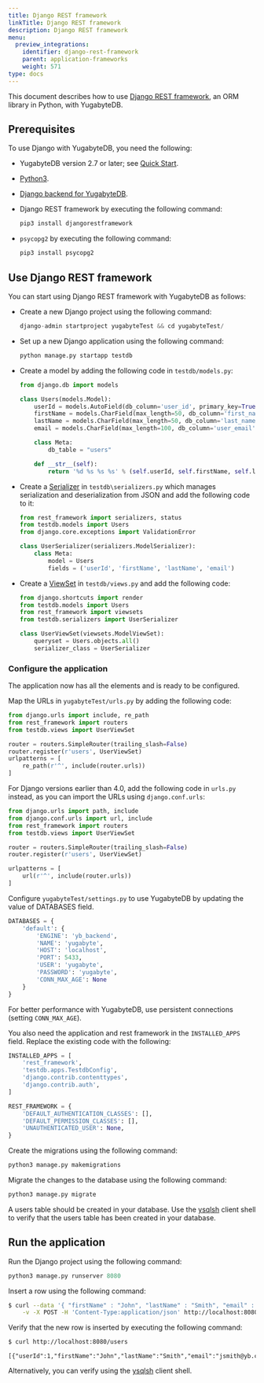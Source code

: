 ```yaml
---
title: Django REST framework
linkTitle: Django REST framework
description: Django REST framework
menu:
  preview_integrations:
    identifier: django-rest-framework
    parent: application-frameworks
    weight: 571
type: docs
---
```


This document describes how to use [Django REST framework](https://www.django-rest-framework.org/), an ORM library in Python, with YugabyteDB.

## Prerequisites

To use Django with YugabyteDB, you need the following:

- YugabyteDB version 2.7 or later; see [Quick Start](/preview/quick-start/macos/).
- [Python3](https://www.python.org/downloads/).
- [Django backend for YugabyteDB](https://github.com/yugabyte/yb-django).
- Django REST framework by executing the following command:

    ```sh
    pip3 install djangorestframework
    ```

- `psycopg2` by executing the following command:

    ```sh
    pip3 install psycopg2
    ```

## Use Django REST framework

You can start using Django REST framework with YugabyteDB as follows:

- Create a new Django project using the following command:

    ```python
    django-admin startproject yugabyteTest && cd yugabyteTest/
    ```

- Set up a new Django application using the following command:

    ```python
    python manage.py startapp testdb
    ```

- Create a model by adding the following code in `testdb/models.py`:

    ```python
    from django.db import models

    class Users(models.Model):
        userId = models.AutoField(db_column='user_id', primary_key=True, serialize=False)
        firstName = models.CharField(max_length=50, db_column='first_name')
        lastName = models.CharField(max_length=50, db_column='last_name')
        email = models.CharField(max_length=100, db_column='user_email')

        class Meta:
            db_table = "users"

        def __str__(self):
            return '%d %s %s %s' % (self.userId, self.firstName, self.lastName, self.email)
    ```

- Create a [Serializer](https://www.django-rest-framework.org/api-guide/serializers/) in  `testdb\serializers.py` which manages serialization and deserialization from JSON and add the following code to it:

    ```python
    from rest_framework import serializers, status
    from testdb.models import Users
    from django.core.exceptions import ValidationError

    class UserSerializer(serializers.ModelSerializer):
        class Meta:
            model = Users
            fields = ('userId', 'firstName', 'lastName', 'email')
    ```

- Create a [ViewSet](https://www.django-rest-framework.org/api-guide/viewsets/) in `testdb/views.py` and add the following code:

    ```python
    from django.shortcuts import render
    from testdb.models import Users
    from rest_framework import viewsets
    from testdb.serializers import UserSerializer

    class UserViewSet(viewsets.ModelViewSet):
        queryset = Users.objects.all()
        serializer_class = UserSerializer
    ```

### Configure the application

The application now has all the elements and is ready to be configured.

Map the URLs in `yugabyteTest/urls.py` by adding the following code:

```python
from django.urls import include, re_path
from rest_framework import routers
from testdb.views import UserViewSet

router = routers.SimpleRouter(trailing_slash=False)
router.register(r'users', UserViewSet)
urlpatterns = [
    re_path(r'^', include(router.urls))
]
```

For Django versions earlier than 4.0, add the following code in `urls.py` instead, as you can import the URLs using `django.conf.urls`:

```python
from django.urls import path, include
from django.conf.urls import url, include
from rest_framework import routers
from testdb.views import UserViewSet

router = routers.SimpleRouter(trailing_slash=False)
router.register(r'users', UserViewSet)

urlpatterns = [
    url(r'^', include(router.urls))
]
```

Configure `yugabyteTest/settings.py` to use YugabyteDB by updating the value of DATABASES field.

```python
DATABASES = {
    'default': {
        'ENGINE': 'yb_backend',
        'NAME': 'yugabyte',
        'HOST': 'localhost',
        'PORT': 5433,
        'USER': 'yugabyte',
        'PASSWORD': 'yugabyte',
        'CONN_MAX_AGE': None
    }
}
```

For better performance with YugabyteDB, use persistent connections (setting `CONN_MAX_AGE`).

You also need the application and rest framework in the `INSTALLED_APPS` field. Replace the existing code with the following:

```python
INSTALLED_APPS = [
    'rest_framework',
    'testdb.apps.TestdbConfig',
    'django.contrib.contenttypes',
    'django.contrib.auth',
]

REST_FRAMEWORK = {
    'DEFAULT_AUTHENTICATION_CLASSES': [],
    'DEFAULT_PERMISSION_CLASSES': [],
    'UNAUTHENTICATED_USER': None,
}
```

Create the migrations using the following command:

```python
python3 manage.py makemigrations
```

Migrate the changes to the database using the following command:

```python
python3 manage.py migrate
```

A users table should be created in your database. Use the [ysqlsh](../../explore/ysql-language-features/databases-schemas-tables/#tables) client shell to verify that the users table has been created in your database.

## Run the application

Run the Django project using the following command:

```python
python3 manage.py runserver 8080
```

Insert a row using the following command:

```sh
$ curl --data '{ "firstName" : "John", "lastName" : "Smith", "email" : "jsmith@yb.com" }' \
    -v -X POST -H 'Content-Type:application/json' http://localhost:8080/users
```

Verify that the new row is inserted by executing the following command:

```sh
$ curl http://localhost:8080/users
```

```output
[{"userId":1,"firstName":"John","lastName":"Smith","email":"jsmith@yb.com"}]
```

Alternatively, you can verify using the [ysqlsh](../../explore/ysql-language-features/databases-schemas-tables/#tables) client shell.
